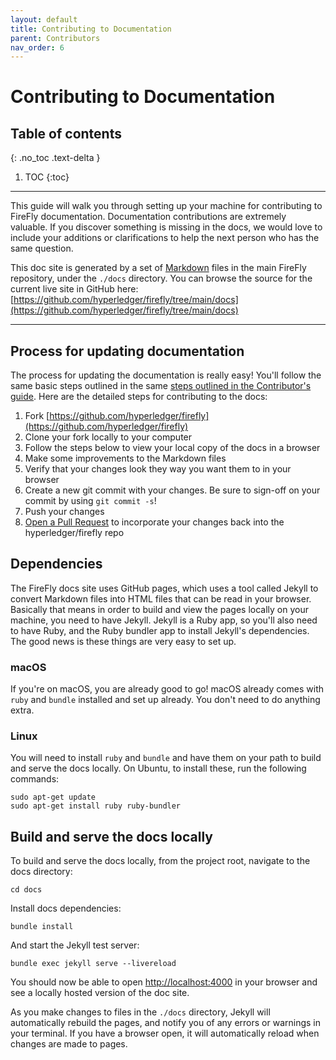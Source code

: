 ```yaml
---
layout: default
title: Contributing to Documentation
parent: Contributors
nav_order: 6
---
```


# Contributing to Documentation

## Table of contents
{: .no_toc .text-delta }

1. TOC
{:toc}

---

This guide will walk you through setting up your machine for contributing to FireFly documentation. Documentation contributions are extremely valuable. If you discover something is missing in the docs, we would love to include your additions or clarifications to help the next person who has the same question.

This doc site is generated by a set of [Markdown](https://daringfireball.net/projects/markdown/) files in the main FireFly repository, under the `./docs` directory. You can browse the source for the current live site in GitHub here: [https://github.com/hyperledger/firefly/tree/main/docs](https://github.com/hyperledger/firefly/tree/main/docs)

---

## Process for updating documentation
The process for updating the documentation is really easy! You'll follow the same basic steps outlined in the same [steps outlined in the Contributor's guide](contributors.html#-make-changes). Here are the detailed steps for contributing to the docs:

1. Fork [https://github.com/hyperledger/firefly](https://github.com/hyperledger/firefly)
2. Clone your fork locally to your computer
3. Follow the steps below to view your local copy of the docs in a browser
4. Make some improvements to the Markdown files
5. Verify that your changes look they way you want them to in your browser
6. Create a new git commit with your changes. Be sure to sign-off on your commit by using `git commit -s`!
7. Push your changes 
8. [Open a Pull Request](https://github.com/hyperledger/firefly/compare) to incorporate your changes back into the hyperledger/firefly repo

## Dependencies
The FireFly docs site uses GitHub pages, which uses a tool called Jekyll to convert Markdown files into HTML files that can be read in your browser. Basically that means in order to build and view the pages locally on your machine, you need to have Jekyll. Jekyll is a Ruby app, so you'll also need to have Ruby, and the Ruby bundler app to install Jekyll's dependencies. The good news is these things are very easy to set up.
 
### macOS
If you're on macOS, you are already good to go! macOS already comes with `ruby` and `bundle` installed and set up already. You don't need to do anything extra.

### Linux
You will need to install `ruby` and `bundle` and have them on your path to build and serve the docs locally. On Ubuntu, to install these, run the following commands:

```
sudo apt-get update
sudo apt-get install ruby ruby-bundler
```

## Build and serve the docs locally
To build and serve the docs locally, from the project root, navigate to the docs directory:

```
cd docs
```

Install docs dependencies:

```
bundle install
```

And start the Jekyll test server:

```
bundle exec jekyll serve --livereload
```

You should now be able to open [http://localhost:4000](http://localhost:4000) in your browser and see a locally hosted version of the doc site.

As you make changes to files in the `./docs` directory, Jekyll will automatically rebuild the pages, and notify you of any errors or warnings in your terminal. If you have a browser open, it will automatically reload when changes are made to pages.
